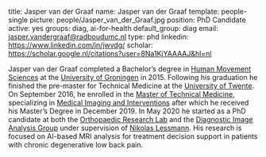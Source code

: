 title: Jasper van der Graaf
name: Jasper van der Graaf
template: people-single
picture: people/Jasper_van_der_Graaf.jpg
position: PhD Candidate
active: yes
groups: diag, ai-for-health
default_group: diag
email: jasper.vandergraaf@radboudumc.nl
type: phd
linkedin: https://www.linkedin.com/in/jwvdg/
scholar: https://scholar.google.nl/citations?user=8Na1KjYAAAAJ&hl=nl

Jasper van der Graaf completed a Bachelor’s degree in [Human Movement Sciences](https://www.rug.nl/bachelors/human-movement-sciences/?lang=en) at the [University of Groningen](https://www.rug.nl/) in 2015. Following his graduation he finished the pre-master for Technical Medicine at the [University of Twente](https://www.utwente.nl/en/). On September 2016, he enrolled in the [Master of Technical Medicine](https://www.utwente.nl/en/education/master/programmes/technical-medicine/), specializing in [Medical Imaging and Interventions](https://www.utwente.nl/en/education/master/programmes/technical-medicine/specialization/medical-imaging-interventions/) after which he received his Master’s Degree in December 2019. In May 2020 he started as a PhD candidate at both the [Orthopaedic Research Lab](https://orthopaedicresearchlab.nl/home-2/) and the [Diagnostic Image Analysis Group](http://diagnijmegen.nl) under supervision of [Nikolas Lessmann](http://radboudimaging.nl/index.php/Person?name=Nikolas_Lessmann). His research is focused on AI-based MRI analysis for treatment decision support in patients with chronic degenerative low back pain. 
